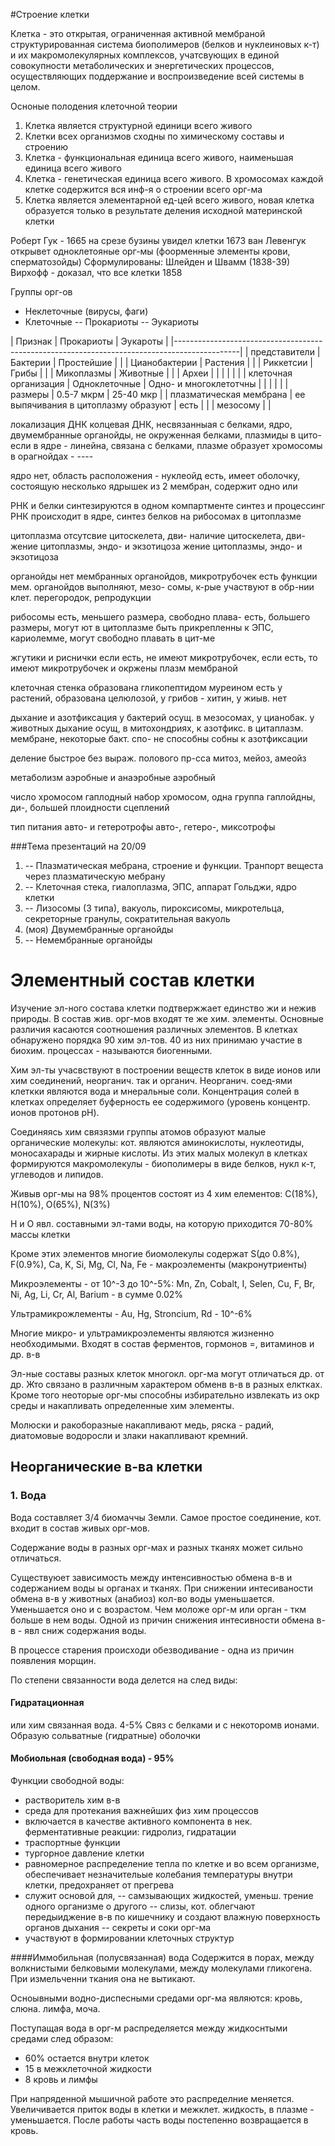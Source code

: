 #Строение клетки

Клетка - это открытая, ограниченная активной мембраной структурированная система биополимеров (белков и нуклеиновых к-т) и их макромолекулярных комплексов, учатсвующих в единой совокупности метаболических и энергетических процессов, осуществляющих поддержание и воспроизведение всей системы в целом.

Осноные полодения клеточной теории

1. Клетка является структурной единици всего живого
2. Клетки всех организмов сходны по химическому составы и строению
3. Клетка - функциональная единица всего живого, наименьшая единица всего живого
4. Клетка - генетическая единица всего живого. В хромосомах каждой клетке содержится вся инф-я о строении всего орг-ма
5. Клетка является элементарной ед-цей всего живого, новая клетка образуется только в результате деления исходной материнской клетки

Роберт Гук - 1665 на срезе бузины увидел клетки
1673 ван Левенгук открывет одноклетояные орг-мы (фоорменные элементы крови, сперматозойды)
Сформулированы: Шлейден и Швамм (1838-39)
Вирхофф - доказал, что все клетки 1858

Группы орг-ов
- Неклеточные (вирусы, фаги)
- Клеточные
-- Прокариоты
-- Эукариоты

| Признак                   |   Прокариоты                            |  Эукароты              |
|----------------------------------------------------------------------------------------------|
| представители             |   Бактерии                              |  Простейшие            |
|                           |   Цианобактерии                         |  Растения              |
|                           |   Риккетсии                             |  Грибы                 |
|                           |   Микоплазмы                            |  Животные              |
|                           |   Археи                                 |                        |
|                           |                                         |                        |
| клеточная организация     |   Одноклеточные                         | Одно- и многоклетотчны |
|                           |                                         |                        |
| размеры                   |   0.5-7 мкрм                            | 25-40 мкр              |
| плазматическая мембрана   |   ее выпячивания в цитоплазму образуют  | есть                   |
|                           |   мезосому                              |                        |

  локализация ДНК             колцевая ДНК, несвязанныая с белками,      ядро, двумембранные органойды,
                              не окруженная белками, плазмиды в цито-    если в ядре - линейна, связана с белками,
                              плазме                                     образует хромосомы
                                                                         в орагнойдах - ----

  ядро                        нет, область расположения - нуклеойд       есть, имеет оболочку, состоящую                                                   несколько ядрышек                          из 2 мембран, содержит одно или

  РНК и белки                  синтезируются в одном компартменте        синтез и процессинг РНК                                                                                                      происходит в ядре, синтез белков                                                                                             на рибосомах в цитоплазме

  цитоплазма                   отсутсвие цитоскелета, дви-               наличие цитоскелета, дви-
                               жение цитоплазмы, эндо- и экзотицоза      жение цитоплазмы, эндо- и экзотицоза

 органойды                     нет мембранных органойдов, микротрубочек  есть
                               функции мем. органойдов выполняют, мезо-
                               сомы, к-рые участвуют в обр-нии клет.
                               перегородок, репродукции

 рибосомы                      есть, меньшего размера, свободно плава-   есть, большего размеры, могут                                                       ют в цитоплазме                           быть прикрепленны к ЭПС,
                                                                         кариолемме, могут свободно плавать в цит-ме


 жгутики и риснички            если есть, не имеют микротрубочек,       если есть, то имеют микротрубочек и окржены плазм мембраной

 клеточная стенка              образована гликопептидом муреином        есть у растений, образована целюлозой, у грибов - хитин, у жиыв. нет

 дыхание и азотфиксация        у бактерий осущ. в мезосомах, у цианобак.  у животных дыхание осущ, в митохондриях, к азотфикс.
                              в цитаплазм. мембране, некоторые бакт. спо-  не способны
                              собны к азотфиксации


деление                       быстрое без выраж. полового пр-сса         митоз, мейоз, амеойз

метаболизм                   аэробные и анаэробные                       аэробный

число хромосом               гаплодный набор хромосом, одна группа       гаплойдны, ди-, большей плоидности
                             сцеплений

тип питания                  авто- и гетеротрофы                         авто-, гетеро-, миксотрофы




###Тема презентаций на 20/09

1. -- Плазматическая мебрана, строение и функции. Транпорт вещеста через плазматическую мебрану
2. -- Клеточная стека, гиалоплазма, ЭПС, аппарат Гольджи, ядро клетки
3. -- Лизосомы (3 типа), вакуоль, пироксисомы, микротельца, секреторные гранулы, сократительная вакуоль
4. (моя) Двумембранные органойды
5. -- Немембранные органойды



# Элементный состав клетки

Изучение эл-ного состава клетки подтвержжает единство жи и нежив природы. В состав жив. орг-мов входят те же хим. элементы. Основные различия касаются соотношения различных элементов. В клетках обнаружено порядка 90 хим эл-тов. 40 из них принимаю участие в биохим. процессах - называются биогенными.

Хим эл-ты учасвствуют в построении веществ клеток в виде ионов или хим соединений, неорганич. так и органич. Неорганич. соед-ями клеткки являются вода и мнеральные соли. Концентрация солей в клетках определяет буферность ее содержимого (уровень концентр. ионов протонов pH).

Соединяясь хим связязми группы атомов образуют малые органические молекулы: кот. являются аминокислоты, нуклеотиды, моносахарады и жирные кислоты. Из этих малых молекул в клетках формируются макромолекулы - биополимеры в виде белков, нукл к-т, углеводов и липидов.


Живыв орг-мы на 98% процентов состоят из 4 хим елементов: C(18%), H(10%), O(65%), N(3%)

H и O явл. составными эл-тами воды, на которую приходится 70-80% массы клетки

Кроме этих элементов многие биомолекулы содержат S(до 0.8%), F(0.9%), Ca, K, Si, Mg, Cl, Na, Fe - макроэлементы (макронутриенты)

Микроэлементы - от 10^-3 до 10^-5%: Mn, Zn, Cobalt, I, Selen, Cu, F, Br, Ni, Ag, Li, Cr, Al, Barium - в сумме 0.02%

Ультрамикрожлементы - Au, Hg, Stroncium, Rd - 10^-6%

Многие микро- и ультрамикроэлементы являются жизненно необходимыми. Входят в состав ферментов, гормонов =, витаминов и др. в-в

Эл-ные составы разных клеток многокл. орг-ма могут отличаться др. от др. Жто связано в различным характером обменв в-в в разных елктках. Кроме того неоторые орг-мы способны избирательно извлекать из окр среды и накапливать определенные хим элементы.

Молюски и ракоборазные накапливают медь, ряска - радий, диатомовые водоросли и злаки накапливают кремний.


## Неорганические в-ва клетки

### 1. Вода

Вода составляет 3/4 биомаччы Земли. Самое простое соединение, кот. входит в состав живых орг-мов.

Содержание воды в разных орг-мах и разных тканях может сильно отличаться.

Существуюет зависимость между интенсивностью обмена в-в и содержанием воды ы органах и тканях. При снижении интесиваности обмена в-в у животных (анабиоз) кол-во воды уменьшается. Уменьшается оно и с возрастом. Чем моложе орг-м или орган - ткм больше в нем воды. Одной из причин снижения интесивности обмена в-в - явл сниж содержания воды.

В процессе старения происходи обезводивание - одна из причин появления морщин.



По степени связанности вода делется на след виды:

#### Гидратационная
или хим связанная вода. 4-5% Связ с белками и с некоторомв ионами. Образую сольватные (гидратные) оболочки

#### Мобиольная (свободная вода) - 95%

Функции свободной воды:
- растворитель хим в-в
- среда для протекания важнейших физ хим процессов
- включается в качестве активного компонента в нек. ферментативные реакции: гидролиз, гидратации
- траспортные функции
- тургорное давление клетки
- равномерное распределение тепла по клетке и во всем организме, обеспечивает незначительые колебания температуры внутри клетки, предохраняет от прегрева
- служит основой для,
-- самзывающих жидкостей, уменьш. трение одного организме о другого
-- слизы, кот. облегчают передыиджение в-в по кишечнику и создают влажную поверхность органов дыхания
-- секреты и соки орг-ма
- участвуют в формировании клеточных структур

####Иммобильная (полусвязанная) вода
Содержится в порах, между волкнистыми белковыми молекулами, между молекулами гликогена.
При измельченни ткания она не вытикают.

Осноывными водно-диспесными средами орг-ма являются: кровь, слюна. лимфа, моча.

Поступащая вода в орг-м распределяется между жидкоснтыми средами след образом:
- 60% остается внутри клеток
- 15 в межклеточной жидкости
- 8 кровь и лимфы

При напряденной мышичной работе это распределние меняется. Увеличивается приток воды в клетки и межклет. жидкость, в плазме - уменьшается. После работы часть воды постепенно возвращается в кровь.


